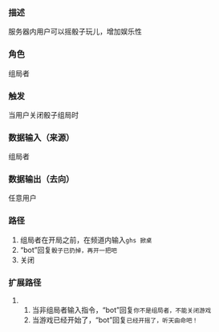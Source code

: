 ### 描述

服务器内用户可以摇骰子玩儿，增加娱乐性

### 角色

组局者

### 触发

当用户关闭骰子组局时

### 数据输入（来源）

组局者

### 数据输出（去向）

任意用户

### 路径

1. 组局者在开局之前，在频道内输入```ghs 掀桌```
2. “bot”回复```骰子已扔掉，再开一把吧```
3. 关闭

### 扩展路径

1. 1. 当非组局者输入指令，“bot”回复```你不是组局者，不能关闭游戏```
   2. 当游戏已经开始了，“bot”回复```已经开摇了，听天由命吧！```

